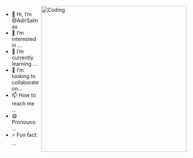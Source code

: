 <img align="right" alt="Coding" width="400" src="https://camo.githubusercontent.com/7de37139d0b4c1ce40865e799b446c0e963a3dd8fb68d239707237c40604fa3d/68747470733a2f2f63646e2e6472696262626c652e636f6d2f75736572732f3733303730332f73637265656e73686f74732f363538313234332f6176656e746f2e676966">

- 👋 Hi, I’m @AdirSalinas
- 👀 I’m interested in ...
- 🌱 I’m currently learning ...
- 💞️ I’m looking to collaborate on...
- 📫 How to reach me ...
- 😄 Pronouns: ...
- ⚡ Fun fact: ...

<!---
AdirSalinas/AdirSalinas is a ✨ special ✨ repository because its `README.md` (this file) appears on your GitHub profile.
You can click the Preview link to take a look at your changes.
--->
